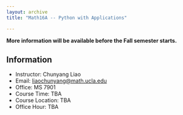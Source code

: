 ```yaml
---
layout: archive
title: "Math16A -- Python with Applications"

---
```


**More information will be available before the Fall semester starts.**

## Information ##

* Instructor: Chunyang Liao <br/>
* Email: liaochunyang@math.ucla.edu <br/>
* Office: MS 7901 <br/>
* Course Time: TBA <br/>
* Course Location: TBA <br/>
* Office Hour: TBA  <br/>

<!---## Weekly Schedule ##
* Week 1 (Jan 19): Introduction <br/>
* Week 2 (Jan 26): Practical Issues in Machine Learning <br/>
* Week 3 (Feb 2): Support Vector Machine [Lab3.ipynb](https://github.com/liaochunyang/liaochunyang.github.io/blob/gh-pages/_teaching/S2022_DS/Lab%203.ipynb)
* Week 4 (Feb 9): Kernel trick in Support Vector Machine  [Lab4.ipynb](https://github.com/liaochunyang/liaochunyang.github.io/blob/gh-pages/_teaching/S2022_DS/Lab%204.ipynb) [Lab4_solution.ipynb](https://github.com/liaochunyang/liaochunyang.github.io/blob/gh-pages/_teaching/S2022_DS/Lab%204%20Solution.ipynb)
* Week 5 (Feb 16): Regularization and Clustering
* Week 6 (Feb 23): Dimension Reduction [Lab6.ipynb](https://github.com/liaochunyang/liaochunyang.github.io/blob/gh-pages/_teaching/S2022_DS/Lab%206.ipynb)
* Week 7 (Mar 2): Optimal recovery [Lab7.ipynb](https://github.com/liaochunyang/liaochunyang.github.io/blob/gh-pages/_teaching/S2022_DS/Lab%207.ipynb)
* Week 8 (Mar 9): Optimal recovery
* Week 9 (Mar 16): No class, spring break
* Week 10 (Mar 23): Compressive Sensing [Lab10.ipynb](https://github.com/liaochunyang/liaochunyang.github.io/blob/gh-pages/_teaching/S2022_DS/Lab10.ipynb) [Lab10_solution.ipynb](https://github.com/liaochunyang/liaochunyang.github.io/blob/gh-pages/_teaching/S2022_DS/Lab10-Solution.ipynb)
* Week 11 (Mar 30): Group testing
* Week 12 (Apr 6): Linear programming [Lab12.ipynb](https://github.com/liaochunyang/liaochunyang.github.io/blob/gh-pages/_teaching/S2022_DS/Lab%2012.ipynb)
* Week 13 (Apr 13): Duality, Semidefinite programming and Nonconvex optimization
* Week 14 (Apr 20): Deep Neural Network
* Week 15 (Apr 27): Tensorflow--->
